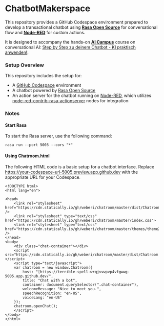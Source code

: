 # ChatbotMakerspace

This repository provides a GitHub Codespace environment prepared to develop a transactional chatbot using **[Rasa Open Source](https://rasa.com/docs/rasa/)** for conversational flow and **[Node-RED](https://nodered.org)** for custom actions.

It is designed to accompany the hands-on **[AI Campus](https://www.ai-campus.org/)** course on conversational AI: [Step by Step zu deinem Chatbot - KI praktisch anwenden!](https://ki-campus.org/courses/conversational-ai).

### Setup Overview

This repository includes the setup for:

- A [GitHub Codespace](https://github.com/features/codespaces) environment
- A chatbot powered by [Rasa Open Source](https://rasa.com/docs/rasa/)
- An action server for the chatbot running on [Node-RED](https://nodered.org), which utilizes [node-red-contrib-rasa-actionserver](https://github.com/weberi/node-red-contrib-rasa-actionserver) nodes for integration

### Notes

#### Start Rasa

To start the Rasa server, use the following command:

   ```rasa run --port 5005 --cors "*"```

#### Using Chatroom.html
The following HTML code is a basic setup for a chatbot interface. Replace https://your-codespace-url-5005.preview.app.github.dev with the appropriate URL for your Codespace.
```
<!DOCTYPE html>
<html lang="en">

<head>
    <link rel="stylesheet" href="https://cdn.statically.io/gh/weberi/chatroom/master/dist/Chatroom.css" />
    <link rel="stylesheet" type="text/css" href="https://cdn.statically.io/gh/weberi/chatroom/master/index.css">
    <link rel="stylesheet" type="text/css" href="https://cdn.statically.io/gh/weberi/chatroom/master/themes/theme2.css" />
</head>
<body>
    <div class="chat-container"></div>
    <script src="https://cdn.statically.io/gh/weberi/chatroom/master/dist/Chatroom.js"></script>
    <script type="text/javascript">
    var chatroom = new window.Chatroom({
        host: "[https://terrible-spell-wrqjvvwpvp4vfgwwg-5005.app.github.dev/",   
        title: "Chat with a bot",
        container: document.querySelector(".chat-container"),
        welcomeMessage: "Nice to meet you.",
        speechRecognition: "en-US",
        voiceLang: "en-US"
    });
    chatroom.openChat();
    </script>
</body>
</html>
```
